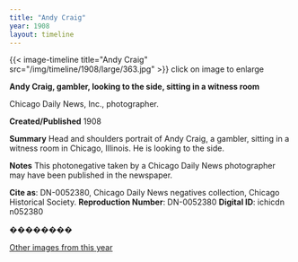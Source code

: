 ```yaml
---
title: "Andy Craig"
year: 1908
layout: timeline
---
```


{{< image-timeline title="Andy Craig" src="/img/timeline/1908/large/363.jpg" >}}
click on image to enlarge

__**Andy Craig, gambler, looking to the side, sitting in a witness room**__

Chicago Daily News, Inc., photographer.

**Created/Published**
1908

**Summary**
Head and shoulders portrait of Andy Craig, a gambler, sitting in a witness room in Chicago, Illinois. He is looking to the side.

**Notes**
This photonegative taken by a Chicago Daily News photographer may have been published in the newspaper.

__Cite as__: DN-0052380, Chicago Daily News negatives collection, Chicago Historical Society.
__Reproduction Number__: DN-0052380
__Digital ID__: ichicdn n052380

�������� 

[Other images from this year](/historical/timeline/1908)